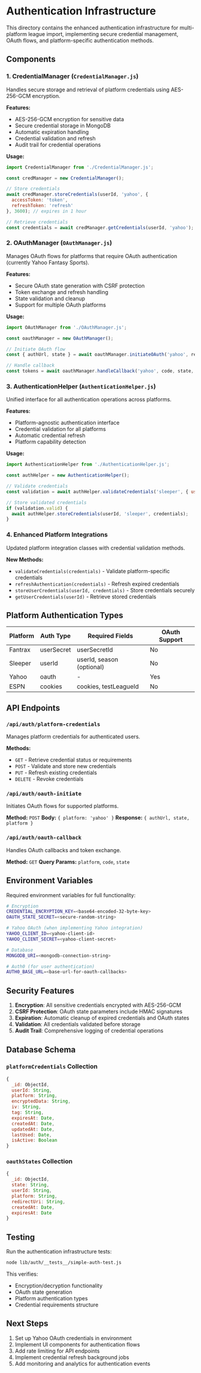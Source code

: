 # Authentication Infrastructure

This directory contains the enhanced authentication infrastructure for multi-platform league import, implementing secure credential management, OAuth flows, and platform-specific authentication methods.

## Components

### 1. CredentialManager (`CredentialManager.js`)
Handles secure storage and retrieval of platform credentials using AES-256-GCM encryption.

**Features:**
- AES-256-GCM encryption for sensitive data
- Secure credential storage in MongoDB
- Automatic expiration handling
- Credential validation and refresh
- Audit trail for credential operations

**Usage:**
```javascript
import CredentialManager from './CredentialManager.js';

const credManager = new CredentialManager();

// Store credentials
await credManager.storeCredentials(userId, 'yahoo', {
  accessToken: 'token',
  refreshToken: 'refresh'
}, 3600); // expires in 1 hour

// Retrieve credentials
const credentials = await credManager.getCredentials(userId, 'yahoo');
```

### 2. OAuthManager (`OAuthManager.js`)
Manages OAuth flows for platforms that require OAuth authentication (currently Yahoo Fantasy Sports).

**Features:**
- Secure OAuth state generation with CSRF protection
- Token exchange and refresh handling
- State validation and cleanup
- Support for multiple OAuth platforms

**Usage:**
```javascript
import OAuthManager from './OAuthManager.js';

const oauthManager = new OAuthManager();

// Initiate OAuth flow
const { authUrl, state } = await oauthManager.initiateOAuth('yahoo', redirectUri, userId);

// Handle callback
const tokens = await oauthManager.handleCallback('yahoo', code, state, redirectUri);
```

### 3. AuthenticationHelper (`AuthenticationHelper.js`)
Unified interface for all authentication operations across platforms.

**Features:**
- Platform-agnostic authentication interface
- Credential validation for all platforms
- Automatic credential refresh
- Platform capability detection

**Usage:**
```javascript
import AuthenticationHelper from './AuthenticationHelper.js';

const authHelper = new AuthenticationHelper();

// Validate credentials
const validation = await authHelper.validateCredentials('sleeper', { userId: 'user123' });

// Store validated credentials
if (validation.valid) {
  await authHelper.storeCredentials(userId, 'sleeper', credentials);
}
```

### 4. Enhanced Platform Integrations
Updated platform integration classes with credential validation methods.

**New Methods:**
- `validateCredentials(credentials)` - Validate platform-specific credentials
- `refreshAuthentication(credentials)` - Refresh expired credentials
- `storeUserCredentials(userId, credentials)` - Store credentials securely
- `getUserCredentials(userId)` - Retrieve stored credentials

## Platform Authentication Types

| Platform | Auth Type | Required Fields | OAuth Support |
|----------|-----------|----------------|---------------|
| Fantrax  | userSecret | userSecretId | No |
| Sleeper  | userId | userId, season (optional) | No |
| Yahoo    | oauth | - | Yes |
| ESPN     | cookies | cookies, testLeagueId | No |

## API Endpoints

### `/api/auth/platform-credentials`
Manages platform credentials for authenticated users.

**Methods:**
- `GET` - Retrieve credential status or requirements
- `POST` - Validate and store new credentials
- `PUT` - Refresh existing credentials
- `DELETE` - Revoke credentials

### `/api/auth/oauth-initiate`
Initiates OAuth flows for supported platforms.

**Method:** `POST`
**Body:** `{ platform: 'yahoo' }`
**Response:** `{ authUrl, state, platform }`

### `/api/auth/oauth-callback`
Handles OAuth callbacks and token exchange.

**Method:** `GET`
**Query Params:** `platform`, `code`, `state`

## Environment Variables

Required environment variables for full functionality:

```bash
# Encryption
CREDENTIAL_ENCRYPTION_KEY=<base64-encoded-32-byte-key>
OAUTH_STATE_SECRET=<secure-random-string>

# Yahoo OAuth (when implementing Yahoo integration)
YAHOO_CLIENT_ID=<yahoo-client-id>
YAHOO_CLIENT_SECRET=<yahoo-client-secret>

# Database
MONGODB_URI=<mongodb-connection-string>

# Auth0 (for user authentication)
AUTH0_BASE_URL=<base-url-for-oauth-callbacks>
```

## Security Features

1. **Encryption**: All sensitive credentials encrypted with AES-256-GCM
2. **CSRF Protection**: OAuth state parameters include HMAC signatures
3. **Expiration**: Automatic cleanup of expired credentials and OAuth states
4. **Validation**: All credentials validated before storage
5. **Audit Trail**: Comprehensive logging of credential operations

## Database Schema

### `platformCredentials` Collection
```javascript
{
  _id: ObjectId,
  userId: String,
  platform: String,
  encryptedData: String,
  iv: String,
  tag: String,
  expiresAt: Date,
  createdAt: Date,
  updatedAt: Date,
  lastUsed: Date,
  isActive: Boolean
}
```

### `oauthStates` Collection
```javascript
{
  _id: ObjectId,
  state: String,
  userId: String,
  platform: String,
  redirectUri: String,
  createdAt: Date,
  expiresAt: Date
}
```

## Testing

Run the authentication infrastructure tests:

```bash
node lib/auth/__tests__/simple-auth-test.js
```

This verifies:
- Encryption/decryption functionality
- OAuth state generation
- Platform authentication types
- Credential requirements structure

## Next Steps

1. Set up Yahoo OAuth credentials in environment
2. Implement UI components for authentication flows
3. Add rate limiting for API endpoints
4. Implement credential refresh background jobs
5. Add monitoring and analytics for authentication events